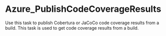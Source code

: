 # Azure_PublishCodeCoverageResults
Use this task to publish Cobertura or JaCoCo code coverage results from a build.  This task is used to get code coverage results from a build.
